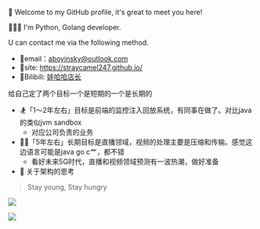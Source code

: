 🎉 Welcome to my GitHub profile, it's great to meet you here!

👨🏻‍💻 I'm Python, Golang developer.

U can contact me via the following method.
- 🐒email：aboyinsky@outlook.com
- 🐾site: https://straycamel247.github.io/
- 🤖Bilibili: [娃哈哈店长](https://space.bilibili.com/259800790/dynamic)

给自己定了两个目标一个是短期的一个是长期的
- 🏂「1～2年左右」目标是前端的监控注入回放系统，有同事在做了。对比java的类似jvm sandbox
    - 对应公司负责的业务  
- 🤳🏽「5年左右」长期目标是直播领域，视频的处理主要是压缩和传输。感觉这边语言可能是java go c艹，都不错
    - 看好未来5G时代，直播和视频领域预测有一波热潮，做好准备
- 🤔 关于架构的思考

> Stay young, Stay hungry

![](https://github-readme-stats.vercel.app/api/top-langs/?username=StrayCamel247&layout=compact&count_private=true&hide_title=true&include_all_commits=true)

![](https://github-readme-stats.vercel.app/api?username=StrayCamel247&show_icons=true&count_private=true&hide_title=true&include_all_commits=true&hide=issues)
